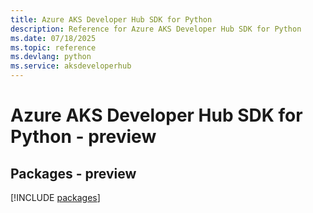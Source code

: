 ```yaml
---
title: Azure AKS Developer Hub SDK for Python
description: Reference for Azure AKS Developer Hub SDK for Python
ms.date: 07/18/2025
ms.topic: reference
ms.devlang: python
ms.service: aksdeveloperhub
---
```

# Azure AKS Developer Hub SDK for Python - preview
## Packages - preview
[!INCLUDE [packages](aks-developer-hub-index.md)]